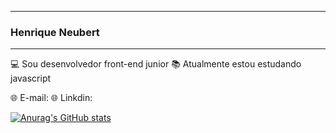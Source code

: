 _____________________________________________
### Henrique Neubert
_____________________________________________

  💻 Sou desenvolvedor front-end junior
  📚 Atualmente estou estudando javascript
  
  🌐 E-mail:
  🌐 Linkdin:
  
  [![Anurag's GitHub stats](https://github-readme-stats.vercel.app/api?HenriqueNeubert=anuraghazra)](https://github.com/anuraghazra/github-readme-stats)






